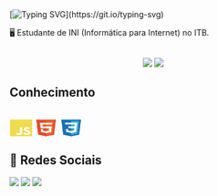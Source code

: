 ##
[![Typing SVG](https://readme-typing-svg.herokuapp.com?font=Montserrat&weight=800&pause=1000&color=A456F7&center=true&vCenter=true&width=1000&lines=Olá+,+meu+nome+é+Gabriella+Dantas.+;+Seja+bem+vindo(a)+ao+meu+perfil.)](https://git.io/typing-svg)

<div>
  🖥 Estudante de INI (Informática para Internet) no ITB.



</div>

##

<div align="center">
  <a href"https://github.com/safira-d">   
  <img height="160em" src="https://github-readme-stats.vercel.app/api?username=safira-d&show_icons=true&theme=midnight-purple"></img>
  <img height="160em" src="https://github-readme-stats.vercel.app/api/top-langs/?username=safira-d&layout=compact&theme=midnight-purple"></div>
  </a>
</div>


## Conhecimento 
<div style="display: inline_block"><br>
  <img align="center" alt="Rafa-Js" height="30" width="40" src="https://raw.githubusercontent.com/devicons/devicon/master/icons/javascript/javascript-plain.svg">
  <img align="center" alt="Rafa-HTML" height="30" width="40" src="https://raw.githubusercontent.com/devicons/devicon/master/icons/html5/html5-original.svg">
  <img align="center" alt="Rafa-CSS" height="30" width="40" src="https://raw.githubusercontent.com/devicons/devicon/master/icons/css3/css3-original.svg">
</div>



## 📱 Redes Sociais
  
  
 <div>
  <a href="https://www.instagram.com/dantas.web/" target="_blank" >
      <img src="https://img.shields.io/badge/Instagram-E4405F?style=for-the-badge&logo=instagram&logoColor=white"   target="_blank"></a>
  <a href=https://www.linkedin.com/in/gabriella-dantas-figueiredo-593572269/" target="_blank" >
      <img src="https://img.shields.io/badge/LinkedIn-0077B5?style=for-the-badge&logo=linkedin&logoColor=white" target="_blank"></a>
  <a href="mailto:gabrielladantasfd@gmail.com" target="_blank" >
      <img src="https://img.shields.io/badge/-Gmail-%23333?style=for-the-badge&logo=gmail&logoColor=white" target="_blank"></a>
     
  </div>
   
 

  
